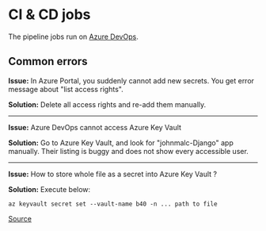 # CI & CD jobs

The pipeline jobs run on [Azure DevOps](https://johnmalc.visualstudio.com/DJango-Wohn/_).

## Common errors

**Issue:** In Azure Portal, you suddenly cannot add new secrets. You get error message about "list access rights".

**Solution:** Delete all access rights and re-add them manually.

------------------------------------------------------------------

**Issue:** Azure DevOps cannot access Azure Key Vault

**Solution:** Go to Azure Key Vault, and look for "johnmalc-Django" app manually. Their listing is buggy and does not show every accessible user.

------------------------------------------------------------------

**Issue:** How to store whole file as a secret into Azure Key Vault ?

**Solution:** Execute below:

```
az keyvault secret set --vault-name b40 -n ... path to file
```

[Source](https://artisticcheese.wordpress.com/2018/01/04/storing-arbitrary-text-file-in-azure-key-vault-as-secrets-ssh-keys-cer-files-etc/)

